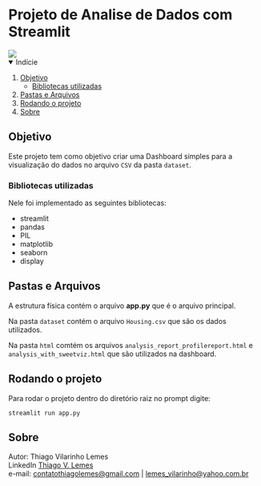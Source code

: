# Projeto de Analise de Dados com Streamlit

<img src="https://github.com/tvlemes/project-dashboard/blob/main/docs/gif_video.gif"> 

<!-- TABLE OF CONTENTS --> 
<details open="open">
  <summary>Indície</summary>
  <ol>
    <li>
      <a href="#objetivo">Objetivo</a>
      <ul>
        <li><a href="#bibliotecas-utilizadas">Bibliotecas utilizadas</a></li>
      </ul>
    </li>
    <li>
      <a href="#pastas-e-arquivos">Pastas e Arquivos</a>
    </li>
    <li>
      <a href="#rodando-o-projeto">Rodando o projeto</a>
    </li>
    <li>
      <a href="#sobre">Sobre</a>
    </li>
  </ol>
</details>

## Objetivo

Este projeto tem como objetivo criar uma Dashboard simples para a visualização do dados no arquivo `CSV` da pasta `dataset`.

<!-- programas-e-bibliotecas -->
### Bibliotecas utilizadas

Nele foi implementado as seguintes bibliotecas:

* streamlit
* pandas 
* PIL 
* matplotlib
* seaborn
* display

<!-- arquivos-e-pastas -->
## Pastas e Arquivos 

A estrutura física contém o arquivo <b>app.py</b> que é o arquivo principal.

Na pasta `dataset` contém o arquivo `Housing.csv` que são os dados utilizados.

Na pasta `html` comtém os arquivos `analysis_report_profilereport.html` e `analysis_with_sweetviz.html` que são utilizados na dashboard.

<!-- rodando-o-projeto -->
## Rodando o projeto

Para rodar o projeto dentro do diretório raiz no prompt digite:
```
streamlit run app.py
``` 
<!-- sobre -->
## Sobre

Autor: Thiago Vilarinho Lemes <br>
LinkedIn <a href="https://www.linkedin.com/in/thiago-v-lemes-b1232727">Thiago V. Lemes</a><br>
e-mail: contatothiagolemes@gmail.com | lemes_vilarinho@yahoo.com.br


